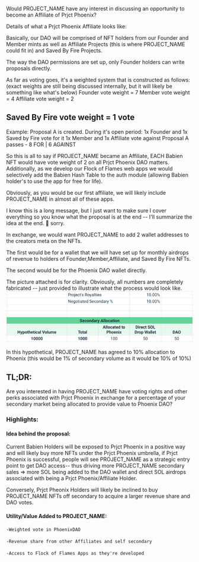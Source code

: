 Would PROJECT_NAME have any interest in discussing an opportunity to become an Affiliate of Prjct Phoenix?

Details of what a Prjct Phoenix Affiliate looks like:

Basically, our DAO will be comprised of NFT holders from our Founder and Member mints as well as Affiliate Projects (this is where PROJECT_NAME could fit in) and Saved By Fire Projects.

The way the DAO permissions are set up, only Founder holders can write proposals directly.

As far as voting goes, it's a weighted system that is constructed as follows:
(exact weights are still being discussed internally, but it will likely be something like what's below)
Founder vote weight =  7
Member vote weight = 4
Affiliate vote weight = 2

## Saved By Fire vote weight = 1 vote

Example:
Proposal A is created.
During it's open period:
1x Founder and 1x Saved by Fire vote for it
1x Member and 1x Affiliate vote against
Proposal A passes - 8 FOR | 6 AGAINST

So this is all to say if PROJECT_NAME became an Affiliate, EACH Babien NFT would have vote weight of 2 on all Prjct Phoenix DAO matters. Additionally, as we develop our Flock of Flames web apps we would selectively add the Babien Hash Table to the auth module (allowing Babien holder's to use the app for free for life).

Obviously, as you would be our first affiliate, we will likely include PROJECT_NAME in almost all of these apps.

I know this is a long message, but I just want to make sure I cover everything so you know what the proposal is at the end -- I'll summarize the idea at the end. 🤣 sorry.

In exchange, we would want PROJECT_NAME to add 2 wallet addresses to the creators meta on the NFTs.

The first would be for a wallet that we will have set up for monthly airdrops of revenue to holders of Founder,Member,Affiliate, and Saved By Fire NFTs.

The second would be for the Phoenix DAO wallet directly.

The picture attached is for clarity. Obviously, all numbers are completely fabricated -- just provided to illustrate what the process would look like.
![Distribution of Secondary](https://raw.githubusercontent.com/PhoenixPrjct/Relations/main/assets/SecondaryDistributionHypothetical.png)

In this hypothetical, PROJECT_NAME has agreed to 10% allocation to Phoenix (this would be 1% of secondary volume as it would be 10% of 10%)

## TL;DR:

Are you interested in having PROJECT_NAME have voting rights and other perks associated with Prjct Phoenix in exchange for a percentage of your secondary market being allocated to provide value to Phoenix DAO?

### Highlights:

#### Idea behind the proposal:

Current Babien Holders will be exposed to Prjct Phoenix in a positive way and will likely buy more NFTs under the Prjct Phoenix umbrella, if Prjct Phoenix is successful, people will see PROJECT_NAME as a strategic entry point to get DAO access-- thus driving more PROJECT_NAME secondary sales => more SOL being added to the DAO wallet and direct SOL airdrops associated with being a Prjct Phoenix/Affiliate Holder.

Conversely, Prjct Pheonix Holders will likely be inclined to buy PROJECT_NAME NFTs off secondary to acquire a larger revenue share and DAO votes.

#### Utility/Value Added to PROJECT_NAME:

    -Weighted vote in PhoenixDAO

    -Revenue share from other Affiliates and self secondary

    -Access to Flock of Flames Apps as they're developed
